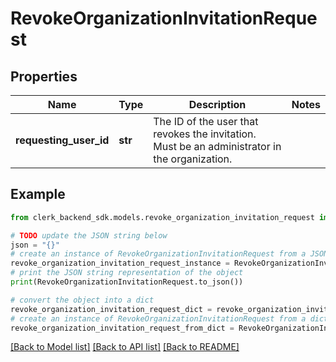 # RevokeOrganizationInvitationRequest


## Properties

Name | Type | Description | Notes
------------ | ------------- | ------------- | -------------
**requesting_user_id** | **str** | The ID of the user that revokes the invitation. Must be an administrator in the organization. | 

## Example

```python
from clerk_backend_sdk.models.revoke_organization_invitation_request import RevokeOrganizationInvitationRequest

# TODO update the JSON string below
json = "{}"
# create an instance of RevokeOrganizationInvitationRequest from a JSON string
revoke_organization_invitation_request_instance = RevokeOrganizationInvitationRequest.from_json(json)
# print the JSON string representation of the object
print(RevokeOrganizationInvitationRequest.to_json())

# convert the object into a dict
revoke_organization_invitation_request_dict = revoke_organization_invitation_request_instance.to_dict()
# create an instance of RevokeOrganizationInvitationRequest from a dict
revoke_organization_invitation_request_from_dict = RevokeOrganizationInvitationRequest.from_dict(revoke_organization_invitation_request_dict)
```
[[Back to Model list]](../README.md#documentation-for-models) [[Back to API list]](../README.md#documentation-for-api-endpoints) [[Back to README]](../README.md)


